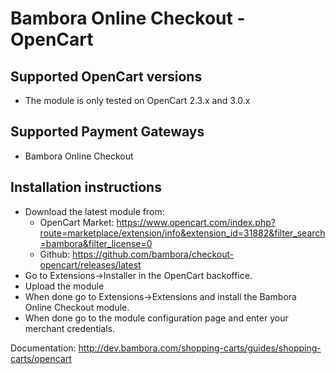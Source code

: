 # Bambora Online Checkout - OpenCart

## Supported OpenCart versions
 * The module is only tested on OpenCart 2.3.x and 3.0.x

## Supported Payment Gateways
 * Bambora Online Checkout

## Installation instructions
 * Download the latest module from:
   * OpenCart Market: https://www.opencart.com/index.php?route=marketplace/extension/info&extension_id=31882&filter_search=bambora&filter_license=0
   * Github: https://github.com/bambora/checkout-opencart/releases/latest 
 * Go to Extensions->Installer in the OpenCart backoffice.
 * Upload the module
 * When done go to Extensions->Extensions and install the Bambora Online Checkout module.
 * When done go to the module configuration page and enter your merchant credentials.
 

Documentation: http://dev.bambora.com/shopping-carts/guides/shopping-carts/opencart
